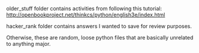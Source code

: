 older_stuff folder contains activities from following this tutorial: http://openbookproject.net/thinkcs/python/english3e/index.html

hacker_rank folder contains answers I wanted to save for review purposes.

Otherwise, these are random, loose python files that are basically unrelated to anything major.